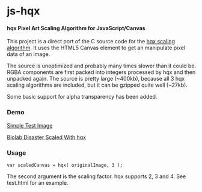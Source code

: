 js-hqx
==========

#### hqx Pixel Art Scaling Algorithm for JavaScript/Canvas ####

This project is a direct port of the C source code for the [hqx scaling algorithm](http://en.wikipedia.org/wiki/Hqx). It uses the HTML5 Canvas element to get an manipulate pixel data of an image.

The source is unoptimized and probably many times slower than it could be. RGBA components are first packed into integers processed by hqx and then unpacked again. The source is pretty large (~400kb), because all 3 hqx scaling algorithms are included, but it can be gzipped quite well (~27kb).

Some basic support for alpha transparency has been added.


### Demo ###

[Simple Test Image](http://www.phoboslab.org/files/js-hqx/)

[Biolab Disaster Scaled With hqx](http://playbiolab.com/hqx.php)



### Usage ###

	var scaledCanvas = hqx( originalImage, 3 );
	
The second argument is the scaling factor. hqx supports 2, 3 and 4. See test.html for an example.